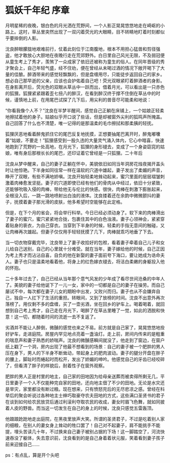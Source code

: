 # 狐妖千年纪 序章

月明星稀的夜晚，银白色的月光洒在荒野间，一个人影正晃晃悠悠地走在崎岖的小路上。这时，草丛里突然出现了一双闪着荧光的大眼睛，目不转睛地盯着时刻都似乎要摔倒的人影。

沈良醉眼朦胧地艰难前行，仗着此刻位于江南腹地，根本不用担心猛兽和剪径强盗，他才敢放心大胆地在夜晚行走在荒郊野外。白日里自己风光无限，不及弱冠便从童生考上了秀才，羡煞了一众成家了依旧还被称为童生的俗人。在同年晋级的秀才聚会上，自己年轻气盛，经不住劝，便在曾经从未喝过酒的情况下敞开喝下了大量的佳酿。醉酒带来的感觉轻飘飘的，但是盘缠用尽，只能徒步返回自己的家乡。想必自己那早逝的父亲，应该也会护佑着自己吧！荧光双眼紧盯着醉酒者的身影。在身影离开后，荧光色的双眼从草丛中一跃而出，借着月光，可以看出是一只赤色的狐狸。狐狸紧紧跟着歪七扭八的醉汉，在看到醉汉终于撑不住倒在草丛中的时候，谨慎地上前，在用尾巴试探了几下后，用尖利的兽音尽可能柔和地说：

“你看我像个人不？”沈良在半梦半醒间，感觉自己正躺在床铺上，一个姑娘正轻柔地擦拭着他的身子。姑娘似乎开口说了些话，但是却被窗外尖利的狐鸣声所掩盖。自己回答了什么也不清楚，唯一记得的是那温柔的毛巾擦拭和那柔胰的轻抚。

狐狸厌恶地看着醉鬼抓住它的尾巴反复地抚摸，正想要抽尾巴离开时，醉鬼嘟囔着“姑娘，不要走！”狐狸感受到一股久违的大量灵气涌入体内，它心中暗喜，快速地跑到了荒野的一处高地，在月光下，狐狸的身形褪去，变成了一个身姿窈窕的姑娘，唯有身后那根长长的尾巴，还印证着它曾经是一只狐狸。二十年后

沈良从梦中醒来，自己的妻子正躺在怀中，美貌依旧如同当年洞房花烛夜揭开盖头时让他惊艳。下半身如同往常一样在温软的穴道中雄起，妻子发出了柔媚的声音，睁开了双眼，有些不满地娇嗔。沈良开始轻柔地耸动起来，蜜穴里面的层层褶皱刺激着肉棒愈发坚挺。妻子的穴道即使已经有他们的骨肉从中经过，依旧十分紧致，还能够吮吸入侵的肉棒，带给他无与伦比的快感。很快，肉棒在刺激下膨胀起来，全根没入后，一跳一跳地喷射出白浊的液体。沈良搂着还在余韵中微微颤抖的妻子，抚摸着妻子那光滑的皮肤，他多希望时空能够在此定格。

但是，在下个月的省会，将会举行科举。今日已经必须动身了。软下来的肉棒滑出了妻子的蜜穴，蜜穴紧紧地合拢，包裹住其中的白色浊液。妻子心领神会，紧紧穿着贴身的亵衣，为自己穿衣。当穿到下半身的时候，轻柔的手指无意间的触碰，又让肉棒再次雄起。但妻子仅仅用手轻轻抚摸了几下，肉棒就乖巧地垂了下去。

当一切衣物穿戴完毕，沈良带上了妻子收拾好的包袱，看着妻子牵着自己儿子和女儿给自己送别，自己的心里就十分难受。就在当年，妻子嫁给他的时候，自己正因为考上秀才而沾沾自喜，自负的他在新娶的妻子面前夸下海口，要让她成为诰命夫人。妻子也只是温柔地看着他，将身上的红色嫁衣褪去，将洁白柔嫩的身躯投入他的怀抱。

二十多年过去了，自己已经从当年那个意气风发的少年成了看尽世间沧桑的中年人了。美貌的妻子给他诞下了一儿一女，家中的一切都是自己的妻子在操劳。而自己屡试不中，每次都在妻子儿女的期盼中出发，又败兴而归。妻子也从不会嫌弃自己，独自一人扛下了生活的重担。转眼间，又到了放榜的时间。沈良不出意外再次落榜了。用仅剩不多的盘缠，买了一壶劣酒，坐在回乡的驴车上。喝着喝着，就回想到自己考上秀才，自己走在月光下，喝醉了在草丛里睡了一觉，如此的洒脱和快意！这一切，都随着时间的流逝一去不复返了。

劣酒并不能让人醉倒，微醺的感觉也来之不易。前方就是自己家了，晃晃悠悠地拴好驴车，走进庭院。房屋内罕见地点亮着一盏油灯。走上前，房间内传来的是粗重的喘息声和妻子熟悉的娇喘声。沈良的微醺感瞬间就没了，他走到了窗边，在窗户纸上戳了一个洞，房内出现了他最不想看到的场景：自己的妻子被一个肥胖的男人压在身下，男人的下半身不断耸动，带起身上的肥肉波动。妻子的腿分开盘在胖子的腰上，脚趾时而蜷起时而松开，发出了娇媚的呻吟。他感觉自己的牙齿已经咬碎了，但看清了胖子的样貌后，耐着性子在窗外观察。

肥胖的男人正是村里的地主，自己家的田地因为给母亲送葬而被卖得所剩无几，平日里妻子一个人不仅能种完自家的田地，还向地主佃了不少的田地。无论是水灾还是旱灾，家里都没有断过粮。现在想来，只有愤怒完后的无尽悲凉之感。曾经在科举后的聚会听说过各种地主士绅巧取豪夺农夫田地的方式，这些满口圣贤书的君子在谈到如何给农民放贷后通过利滚利夺取农民的收成，妻女时眉飞色舞，就如同披着人皮的野兽。而当这一切发生在自己的身上的时候，沈良只感觉五雷轰顶。

他踉踉跄跄地走出庭院，在黑夜里放声大笑。所谓的圣贤君子，不过是吃着别人家的细粮，在别人的妻女身上耸动的牲口罢了！自己对不起妻子，肩不能挑手不能提，埋头苦读几十年，不过换来自己妻子被别占据的下场！这一脚踏空了，河流快速吞没了躯体，失去意识前，沈良看到的是自己身着着状元服，笑着看到妻子孩子前来迎接自己……

ps：有点乱，算是开个头吧